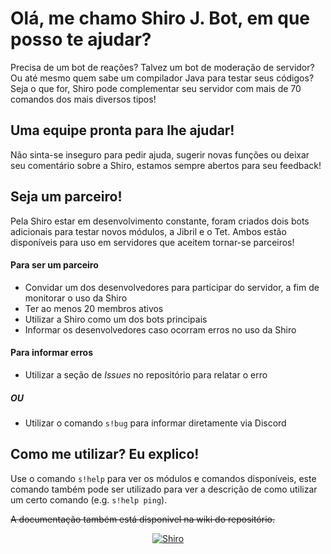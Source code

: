 # Olá, me chamo Shiro J. Bot, em que posso te ajudar?
Precisa de um bot de reações? Talvez um bot de moderação de servidor? Ou até mesmo quem sabe um compilador Java para testar seus códigos?
Seja o que for, Shiro pode complementar seu servidor com mais de 70 comandos dos mais diversos tipos!

## Uma equipe pronta para lhe ajudar!
Não sinta-se inseguro para pedir ajuda, sugerir novas funções ou deixar seu comentário sobre a Shiro, estamos sempre abertos para seu feedback!

## Seja um parceiro!
Pela Shiro estar em desenvolvimento constante, foram criados dois bots adicionais para testar novos módulos, a Jibril e o Tet.
Ambos estão disponíveis para uso em servidores que aceitem tornar-se parceiros!

#### Para ser um parceiro
* Convidar um dos desenvolvedores para participar do servidor, a fim de monitorar o uso da Shiro
* Ter ao menos 20 membros ativos
* Utilizar a Shiro como um dos bots principais
* Informar os desenvolvedores caso ocorram erros no uso da Shiro

#### Para informar erros
* Utilizar a seção de _Issues_ no repositório para relatar o erro
##### OU
* Utilizar o comando `s!bug` para informar diretamente via Discord

## Como me utilizar? Eu explico!
Use o comando `s!help` para ver os módulos e comandos disponíveis, este comando também pode ser utilizado para ver a descrição de como utilizar um certo comando (e.g. `s!help ping`).

~~A documentação também está disponivel na wiki do repositório.~~

<p align="center">
	<a href="https://top.gg/bot/572413282653306901" >
  		<img src="https://top.gg/api/widget/572413282653306901.svg" alt="Shiro" />
	</a>
</p>
